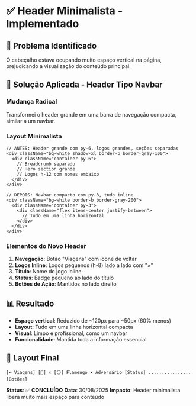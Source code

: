 # ✅ Header Minimalista - Implementado

## 🎯 Problema Identificado
O cabeçalho estava ocupando muito espaço vertical na página, prejudicando a visualização do conteúdo principal.

## 🔧 Solução Aplicada - Header Tipo Navbar

### **Mudança Radical**
Transformei o header grande em uma barra de navegação compacta, similar a um navbar.

### **Layout Minimalista**
```tsx
// ANTES: Header grande com py-6, logos grandes, seções separadas
<div className="bg-white shadow-xl border-b border-gray-100">
  <div className="container py-6">
    // Breadcrumb separado
    // Hero section grande
    // Logos h-12 com nomes embaixo
  </div>
</div>

// DEPOIS: Navbar compacto com py-3, tudo inline
<div className="bg-white border-b border-gray-200">
  <div className="container py-3">
    <div className="flex items-center justify-between">
      // Tudo em uma linha horizontal
    </div>
  </div>
</div>
```

### **Elementos do Novo Header**
1. **Navegação**: Botão "Viagens" com ícone de voltar
2. **Logos Inline**: Logos pequenos (h-8) lado a lado com "×"
3. **Título**: Nome do jogo inline
4. **Status**: Badge pequeno ao lado do título
5. **Botões de Ação**: Mantidos no lado direito

## 📊 Resultado
- **Espaço vertical**: Reduzido de ~120px para ~50px (60% menos)
- **Layout**: Tudo em uma linha horizontal compacta
- **Visual**: Limpo e profissional, como um navbar
- **Funcionalidade**: Mantida toda a informação essencial

## 🎨 Layout Final
```
[← Viagens] [🔴] × [⚪] Flamengo × Adversário [Status] ................ [Botões]
```

**Status**: ✅ **CONCLUÍDO**
**Data**: 30/08/2025
**Impacto**: Header minimalista libera muito mais espaço para conteúdo